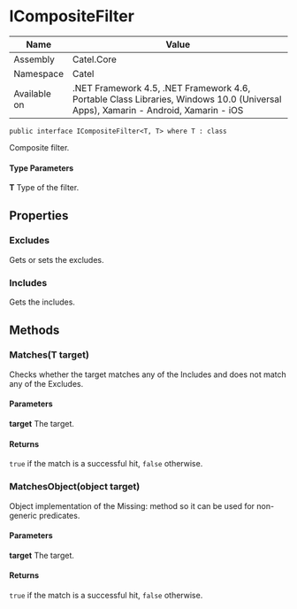 

# ICompositeFilter

Name|Value
---|---
Assembly|Catel.Core
Namespace|Catel
Available on|.NET Framework 4.5, .NET Framework 4.6, Portable Class Libraries, Windows 10.0 (Universal Apps), Xamarin - Android, Xamarin - iOS

```
public interface ICompositeFilter<T, T> where T : class 
```

Composite filter.

#### Type Parameters

**T**
Type of the filter.



## Properties

### Excludes

Gets or sets the excludes.



### Includes

Gets the includes.



## Methods

### Matches(T target)

Checks whether the target matches any of the Includes and does
    not match any of the Excludes.

#### Parameters

**target**
The target.

#### Returns

```true``` if the match is a successful hit, ```false``` otherwise.



### MatchesObject(object target)

Object implementation of the Missing: <see cref="M:Catel.CompositeFilter`1.Matches(`0)" /> method so it can be used for non-generic predicates.

#### Parameters

**target**
The target.

#### Returns

```true``` if the match is a successful hit, ```false``` otherwise.



